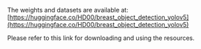 The weights and datasets are available at:  
[https://huggingface.co/HD00/breast_object_detection_yolov5](https://huggingface.co/HD00/breast_object_detection_yolov5)

Please refer to this link for downloading and using the resources.
